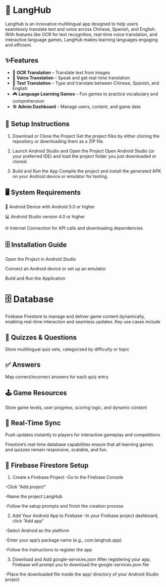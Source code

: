 <h1> 📱 LangHub</h1>
<p>LangHub is an innovative multilingual app designed to help users seamlessly translate text and voice across Chinese, Spanish, and English. With features like OCR for text recognition, real-time voice translation, and interactive language games, LangHub makes learning languages engaging and efficient.
</p>

 <h2>✨Features</h2>

<ul>
  <li>📸 <strong>OCR Translation</strong> – Translate text from images</li>
  <li>🎤 <strong>Voice Translation</strong> – Speak and get real-time translation</li>
  <li>💬 <strong>Text Translation</strong> – Type and translate between Chinese, Spanish, and English</li>
  <li>🎮 <strong>Language Learning Games</strong> – Fun games to practice vocabulary and comprehension</li>
  <li>🛠 <strong>Admin Dashboard</strong> – Manage users, content, and game data</li>
</ul>

 <h2>🔧 Setup Instructions</h2>
 
1. Download or Clone the Project
Get the project files by either cloning the repository or downloading them as a ZIP file.

2. Launch Android Studio and Open the Project
Open Android Studio (or your preferred IDE) and load the project folder you just downloaded or cloned.

3. Build and Run the App
Compile the project and install the generated APK on your Android device or emulator for testing.

<h2>🖥️ System Requirements</h2>

📱 Android Device with Android 5.0 or higher

💻 Android Studio version 4.0 or higher

🌐 Internet Connection for API calls and downloading dependencies


<h2>🗄️ Installation Guide</h2>
<p>Open the Project in Android Studio </p>
<p>Connect an Android device or set up an emulator. </p>
<p>Build and Run the Application </p>




<h1>🗄️ Database</h1>
 <p>Firebase Firestore to manage and deliver game content dynamically, enabling real-time interaction and seamless updates. Key use cases include</p>

<h2>🧩 Quizzes & Questions</h2>
<p>Store multilingual quiz sets, categorized by difficulty or topic</p>


<h2>✅ Answers </h2>
 <p> Map correct/incorrect answers for each quiz entry</p>



<h2>🕹️ Game Resources </h2>
 <p>Store game levels, user progress, scoring logic, and dynamic content</p>



<h2>🔄 Real-Time Sync  </h2>
 <p>Push updates instantly to players for interactive gameplay and competitions</p>


 <p>Firestore’s real-time database capabilities ensure that all learning games and quizzes remain responsive, scalable, and fun.
</p>


 <h2>🔧 Firebase Firestore Setup </h2>



1. Create a Firebase Project
-Go to the Firebase Console

-Click “Add project”

-Name the project LangHub

-Follow the setup prompts and finish the creation process

2. Add Your Android App to Firebase
-In your Firebase project dashboard, click “Add app”

-Select Android as the platform

-Enter your app’s package name
(e.g., com.langhub.app)

-Follow the instructions to register the app

3. Download and Add google-services.json
After registering your app, Firebase will prompt you to download the google-services.json file

-Place the downloaded file inside the app/ directory of your Android Studio project
